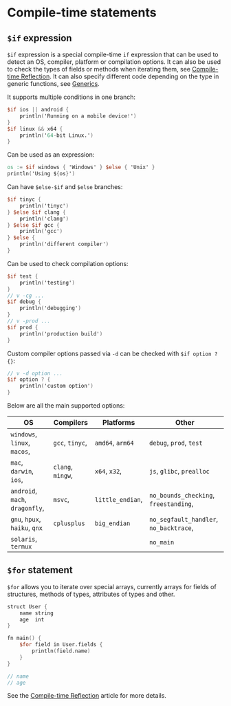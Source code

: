 # Compile-time statements

## `$if` expression

`$if` expression is a special compile-time `if` expression that can be used to detect an OS,
compiler, platform or compilation options.
It can also be used to check the types of fields or methods when iterating them, see
[Compile-time Reflection](./reflection.md).
It can also specify different code depending on the type in generic functions, see
[Generics](../generics.md#compile-time-conditions).

It supports multiple conditions in one branch:

```v failcompile
$if ios || android {
	println('Running on a mobile device!')
}
$if linux && x64 {
	println('64-bit Linux.')
}
```

Can be used as an expression:

```v
os := $if windows { 'Windows' } $else { 'Unix' }
println('Using ${os}')
```

Can have `$else-$if` and `$else` branches:

```v failcompile
$if tinyc {
	println('tinyc')
} $else $if clang {
	println('clang')
} $else $if gcc {
	println('gcc')
} $else {
	println('different compiler')
}
```

Can be used to check compilation options:

```v failcompile
$if test {
	println('testing')
}
// v -cg ...
$if debug {
	println('debugging')
}
// v -prod ...
$if prod {
	println('production build')
}
```

Custom compiler options passed via `-d` can be checked with `$if option ? {}`:

```v failcompile
// v -d option ...
$if option ? {
	println('custom option')
}
```

Below are all the main supported options:

| OS                              | Compilers         | Platforms        | Other                                  |
|---------------------------------|-------------------|------------------|----------------------------------------|
| `windows`, `linux`, `macos`,    | `gcc`, `tinyc`,   | `amd64`, `arm64` | `debug`, `prod`, `test`                |
| `mac`, `darwin`, `ios`,         | `clang`, `mingw`, | `x64`, `x32`,    | `js`, `glibc`, `prealloc`              |
| `android`, `mach`, `dragonfly`, | `msvc`,           | `little_endian`, | `no_bounds_checking`, `freestanding`,  |
| `gnu`, `hpux`, `haiku`, `qnx`   | `cplusplus`       | `big_endian`     | `no_segfault_handler`, `no_backtrace`, |
| `solaris`, `termux`             |                   |                  | `no_main`                              |

## `$for` statement

`$for` allows you to iterate over special arrays, currently arrays for fields of structures,
methods of types, attributes of types and other.

```v
struct User {
	name string
	age  int
}

fn main() {
	$for field in User.fields {
		println(field.name)
	}
}

// name
// age
```

See the [Compile-time Reflection](./reflection.md) article for more details.
